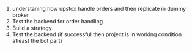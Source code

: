 1. understaning how upstox handle orders and then replicate in dummy broker
2. Test the backend for order handling
3. Build a strategy
4. Test the backend (if successful then project is in working condition atleast the bot part)